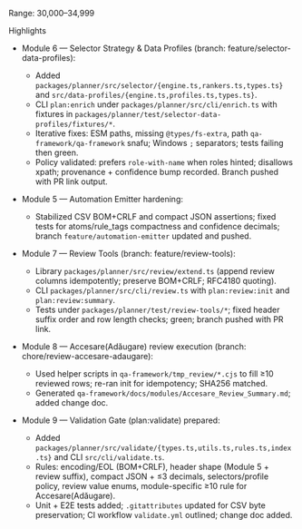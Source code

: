 Range: 30,000–34,999

Highlights

- Module 6 — Selector Strategy & Data Profiles (branch: feature/selector-data-profiles):
  - Added `packages/planner/src/selector/{engine.ts,rankers.ts,types.ts}` and `src/data-profiles/{engine.ts,profiles.ts,types.ts}`.
  - CLI `plan:enrich` under `packages/planner/src/cli/enrich.ts` with fixtures in `packages/planner/test/selector-data-profiles/fixtures/*`.
  - Iterative fixes: ESM paths, missing `@types/fs-extra`, path `qa-framework/qa-framework` snafu; Windows `;` separators; tests failing then green.
  - Policy validated: prefers `role-with-name` when roles hinted; disallows xpath; provenance + confidence bump recorded. Branch pushed with PR link output.

- Module 5 — Automation Emitter hardening:
  - Stabilized CSV BOM+CRLF and compact JSON assertions; fixed tests for atoms/rule_tags compactness and confidence decimals; branch `feature/automation-emitter` updated and pushed.

- Module 7 — Review Tools (branch: feature/review-tools):
  - Library `packages/planner/src/review/extend.ts` (append review columns idempotently; preserve BOM+CRLF; RFC4180 quoting).
  - CLI `packages/planner/src/cli/review.ts` with `plan:review:init` and `plan:review:summary`.
  - Tests under `packages/planner/test/review-tools/*`; fixed header suffix order and row length checks; green; branch pushed with PR link.

- Module 8 — Accesare(Adăugare) review execution (branch: chore/review-accesare-adaugare):
  - Used helper scripts in `qa-framework/tmp_review/*.cjs` to fill ≥10 reviewed rows; re-ran init for idempotency; SHA256 matched.
  - Generated `qa-framework/docs/modules/Accesare_Review_Summary.md`; added change doc.

- Module 9 — Validation Gate (plan:validate) prepared:
  - Added `packages/planner/src/validate/{types.ts,utils.ts,rules.ts,index.ts}` and CLI `src/cli/validate.ts`.
  - Rules: encoding/EOL (BOM+CRLF), header shape (Module 5 + review suffix), compact JSON + ≤3 decimals, selectors/profile policy, review value enums, module-specific ≥10 rule for Accesare(Adăugare).
  - Unit + E2E tests added; `.gitattributes` updated for CSV byte preservation; CI workflow `validate.yml` outlined; change doc added.


